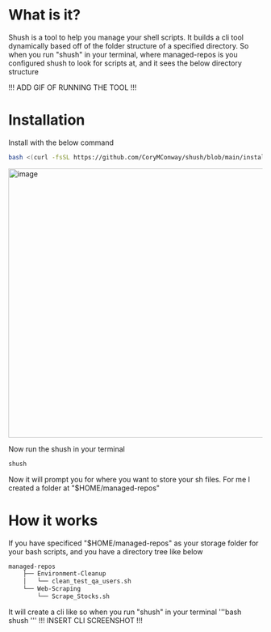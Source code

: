 # What is it?
Shush is a tool to help you manage your shell scripts. It builds a cli tool dynamically based off of the folder structure of a specified directory.
So when you run "shush" in your terminal, where managed-repos is you configured shush to look for scripts at, and it sees the below directory structure

!!! ADD GIF OF RUNNING THE TOOL !!!

# Installation
Install with the below command
```bash
bash <(curl -fsSL https://github.com/CoryMConway/shush/blob/main/install_shush.sh)
```
<img width="1705" height="532" alt="image" src="https://github.com/user-attachments/assets/5884dd38-6751-47bd-81e7-eef149062f3b" />

Now run the shush in your terminal
```bash
shush
```

Now it will prompt you for where you want to store your sh files. For me I created a folder at "$HOME/managed-repos"

# How it works
If you have specificed "$HOME/managed-repos" as your storage folder for your bash scripts, and you have a directory tree like below
```bash
managed-repos
    ├── Environment-Cleanup
    │   └── clean_test_qa_users.sh
    └── Web-Scraping
        └── Scrape_Stocks.sh
```
It will create a cli like so when you run "shush" in your terminal
'''bash
shush
'''
!!! INSERT CLI SCREENSHOT !!!
